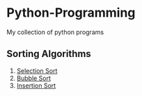 # Python-Programming
 My collection of python programs
 
 
## Sorting Algorithms
1. [Selection Sort](https://github.com/robin025/Python-Programming/blob/master/Data%20Structures/Sorting%20Algorithms/Selection_Sort.py)
2. [Bubble Sort](https://github.com/robin025/Python-Programming/blob/master/Data%20Structures/Sorting%20Algorithms/Bubble%20Sort.py)
3. [Insertion Sort](https://github.com/robin025/Python-Programming/blob/master/Data%20Structures/Sorting%20Algorithms/Insertion%20Sort.py)
